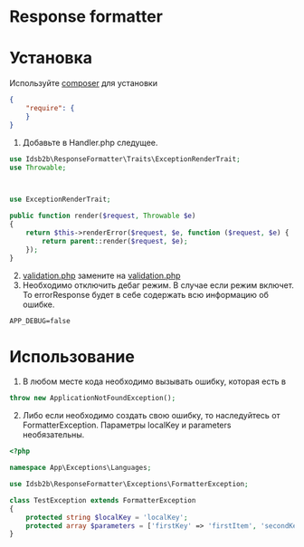 # Response formatter

# Установка

Используйте [composer](https://getcomposer.org/) для установки
```json
{
    "require": {
    }
}
```

1. Добавьте в Handler.php следущее.
```php
use Idsb2b\ResponseFormatter\Traits\ExceptionRenderTrait;
use Throwable;



use ExceptionRenderTrait;

public function render($request, Throwable $e)
{
    return $this->renderError($request, $e, function ($request, $e) {
        return parent::render($request, $e);
    });
}
```
2. [validation.php](resources%2Flang%2Fen%2Fvalidation.php) замените на [validation.php](resources%2Flang%2Fen%2Fvalidation.php)
3. Необходимо отключить дебаг режим. В случае если режим включет. То errorResponse будет в себе содержать всю информацию об ошибке. 
```dotenv
APP_DEBUG=false
```


# Использование

1. В любом месте кода необходимо вызывать ошибку, которая есть в 
```php
throw new ApplicationNotFoundException();
```

2. Либо если необходимо создать свою ошибку, то наследуйтесь от FormatterException. Параметры localKey и parameters необязательны.
```php
<?php

namespace App\Exceptions\Languages;

use Idsb2b\ResponseFormatter\Exceptions\FormatterException;

class TestException extends FormatterException
{
    protected string $localKey = 'localKey';
    protected array $parameters = ['firstKey' => 'firstItem', 'secondKey' => 'secondItem'];
}
```
